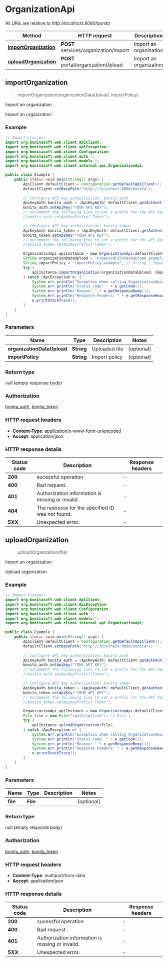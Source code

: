 # OrganizationApi

All URIs are relative to *http://localhost:8080/bonita*

Method | HTTP request | Description
------------- | ------------- | -------------
[**importOrganization**](OrganizationApi.md#importOrganization) | **POST** services/organization/import | Import an organization
[**uploadOrganization**](OrganizationApi.md#uploadOrganization) | **POST** portal/organizationUpload | Import an organization



## importOrganization

> importOrganization(organizationDataUpload, importPolicy)

Import an organization

Import an organization 

### Example

```java
// Import classes:
import org.bonitasoft.web.client.ApiClient;
import org.bonitasoft.web.client.ApiException;
import org.bonitasoft.web.client.Configuration;
import org.bonitasoft.web.client.auth.*;
import org.bonitasoft.web.client.models.*;
import org.bonitasoft.web.client.internal.api.OrganizationApi;

public class Example {
    public static void main(String[] args) {
        ApiClient defaultClient = Configuration.getDefaultApiClient();
        defaultClient.setBasePath("http://localhost:8080/bonita");
        
        // Configure API key authorization: bonita_auth
        ApiKeyAuth bonita_auth = (ApiKeyAuth) defaultClient.getAuthentication("bonita_auth");
        bonita_auth.setApiKey("YOUR API KEY");
        // Uncomment the following line to set a prefix for the API key, e.g. "Token" (defaults to null)
        //bonita_auth.setApiKeyPrefix("Token");

        // Configure API key authorization: bonita_token
        ApiKeyAuth bonita_token = (ApiKeyAuth) defaultClient.getAuthentication("bonita_token");
        bonita_token.setApiKey("YOUR API KEY");
        // Uncomment the following line to set a prefix for the API key, e.g. "Token" (defaults to null)
        //bonita_token.setApiKeyPrefix("Token");

        OrganizationApi apiInstance = new OrganizationApi(defaultClient);
        String organizationDataUpload = "organizationDataUpload_example"; // String | Uploaded file
        String importPolicy = "importPolicy_example"; // String | Import policy
        try {
            apiInstance.importOrganization(organizationDataUpload, importPolicy);
        } catch (ApiException e) {
            System.err.println("Exception when calling OrganizationApi#importOrganization");
            System.err.println("Status code: " + e.getCode());
            System.err.println("Reason: " + e.getResponseBody());
            System.err.println("Response headers: " + e.getResponseHeaders());
            e.printStackTrace();
        }
    }
}
```

### Parameters


Name | Type | Description  | Notes
------------- | ------------- | ------------- | -------------
 **organizationDataUpload** | **String**| Uploaded file | [optional]
 **importPolicy** | **String**| Import policy | [optional]

### Return type

null (empty response body)

### Authorization

[bonita_auth](../README.md#bonita_auth), [bonita_token](../README.md#bonita_token)

### HTTP request headers

- **Content-Type**: application/x-www-form-urlencoded
- **Accept**: application/json

### HTTP response details
| Status code | Description | Response headers |
|-------------|-------------|------------------|
| **200** | sucessful operation |  -  |
| **400** | Bad request. |  -  |
| **401** | Authorization information is missing or invalid. |  -  |
| **404** | The resource for the specified ID was not found. |  -  |
| **5XX** | Unexpected error. |  -  |


## uploadOrganization

> uploadOrganization(file)

Import an organization

Upload organization 

### Example

```java
// Import classes:
import org.bonitasoft.web.client.ApiClient;
import org.bonitasoft.web.client.ApiException;
import org.bonitasoft.web.client.Configuration;
import org.bonitasoft.web.client.auth.*;
import org.bonitasoft.web.client.models.*;
import org.bonitasoft.web.client.internal.api.OrganizationApi;

public class Example {
    public static void main(String[] args) {
        ApiClient defaultClient = Configuration.getDefaultApiClient();
        defaultClient.setBasePath("http://localhost:8080/bonita");
        
        // Configure API key authorization: bonita_auth
        ApiKeyAuth bonita_auth = (ApiKeyAuth) defaultClient.getAuthentication("bonita_auth");
        bonita_auth.setApiKey("YOUR API KEY");
        // Uncomment the following line to set a prefix for the API key, e.g. "Token" (defaults to null)
        //bonita_auth.setApiKeyPrefix("Token");

        // Configure API key authorization: bonita_token
        ApiKeyAuth bonita_token = (ApiKeyAuth) defaultClient.getAuthentication("bonita_token");
        bonita_token.setApiKey("YOUR API KEY");
        // Uncomment the following line to set a prefix for the API key, e.g. "Token" (defaults to null)
        //bonita_token.setApiKeyPrefix("Token");

        OrganizationApi apiInstance = new OrganizationApi(defaultClient);
        File file = new File("/path/to/file"); // File | 
        try {
            apiInstance.uploadOrganization(file);
        } catch (ApiException e) {
            System.err.println("Exception when calling OrganizationApi#uploadOrganization");
            System.err.println("Status code: " + e.getCode());
            System.err.println("Reason: " + e.getResponseBody());
            System.err.println("Response headers: " + e.getResponseHeaders());
            e.printStackTrace();
        }
    }
}
```

### Parameters


Name | Type | Description  | Notes
------------- | ------------- | ------------- | -------------
 **file** | **File**|  | [optional]

### Return type

null (empty response body)

### Authorization

[bonita_auth](../README.md#bonita_auth), [bonita_token](../README.md#bonita_token)

### HTTP request headers

- **Content-Type**: multipart/form-data
- **Accept**: application/json

### HTTP response details
| Status code | Description | Response headers |
|-------------|-------------|------------------|
| **200** | sucessful operation |  -  |
| **400** | Bad request. |  -  |
| **401** | Authorization information is missing or invalid. |  -  |
| **5XX** | Unexpected error. |  -  |

